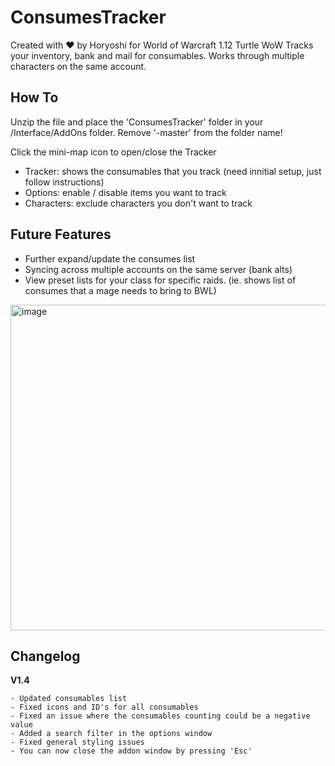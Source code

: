 # ConsumesTracker
Created with ♥ by Horyoshi for World of Warcraft 1.12 Turtle WoW
Tracks your inventory, bank and mail for consumables. Works through multiple characters on the same account.

## How To

Unzip the file and place the 'ConsumesTracker' folder in your /Interface/AddOns folder. Remove '-master' from the folder name!

Click the mini-map icon to open/close the Tracker
- Tracker: shows the consumables that you track (need innitial setup, just follow instructions)
- Options: enable / disable items you want to track
- Characters: exclude characters you don't want to track

## Future Features

- Further expand/update the consumes list
- Syncing across multiple accounts on the same server (bank alts)
- View preset lists for your class for specific raids. (ie. shows list of consumes that a mage needs to bring to BWL)

<img width="521" alt="image" src="https://github.com/user-attachments/assets/6079b4f4-b286-4fde-b235-27eaf3fda764">

## Changelog

**V1.4**
```
- Updated consumables list
- Fixed icons and ID's for all consumables
- Fixed an issue where the consumables counting could be a negative value
- Added a search filter in the options window
- Fixed general styling issues
- You can now close the addon window by pressing 'Esc'
```
